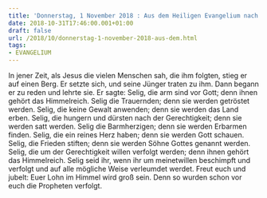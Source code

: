 ```yaml
---
title: 'Donnerstag, 1 November 2018 : Aus dem Heiligen Evangelium nach Matthäus - Mt 5,1-12a.'
date: 2018-10-31T17:46:00.001+01:00
draft: false
url: /2018/10/donnerstag-1-november-2018-aus-dem.html
tags: 
- EVANGELIUM
---
```


In jener Zeit, als Jesus die vielen Menschen sah, die ihm folgten, stieg er auf einen Berg. Er setzte sich, und seine Jünger traten zu ihm. Dann begann er zu reden und lehrte sie. Er sagte: Selig, die arm sind vor Gott; denn ihnen gehört das Himmelreich. Selig die Trauernden; denn sie werden getröstet werden. Selig, die keine Gewalt anwenden; denn sie werden das Land erben. Selig, die hungern und dürsten nach der Gerechtigkeit; denn sie werden satt werden. Selig die Barmherzigen; denn sie werden Erbarmen finden. Selig, die ein reines Herz haben; denn sie werden Gott schauen. Selig, die Frieden stiften; denn sie werden Söhne Gottes genannt werden. Selig, die um der Gerechtigkeit willen verfolgt werden; denn ihnen gehört das Himmelreich. Selig seid ihr, wenn ihr um meinetwillen beschimpft und verfolgt und auf alle mögliche Weise verleumdet werdet. Freut euch und jubelt: Euer Lohn im Himmel wird groß sein. Denn so wurden schon vor euch die Propheten verfolgt.
